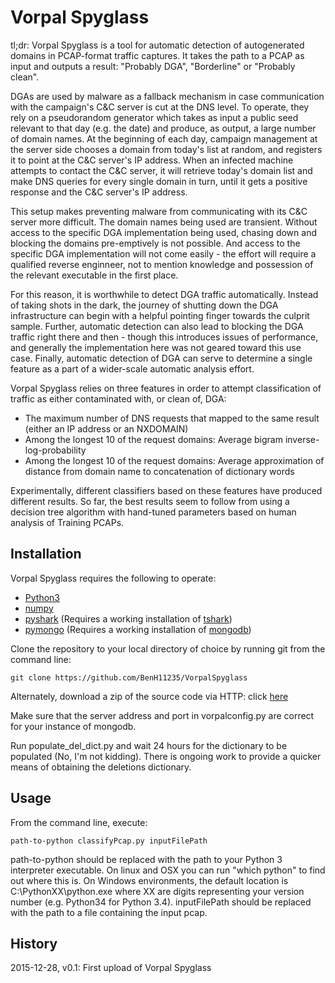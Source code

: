 # Vorpal Spyglass

tl;dr: Vorpal Spyglass is a tool for automatic detection of autogenerated domains in PCAP-format traffic captures. It takes the path to a PCAP as input and outputs a result: "Probably DGA", "Borderline" or "Probably clean".

DGAs are used by malware as a fallback mechanism in case communication with the campaign's C&C server is cut at the DNS level. To operate, they rely on a pseudorandom generator which takes as input a public seed relevant to that day (e.g. the date) and produce, as output, a large number of domain names. At the beginning of each day, campaign management at the server side chooses a domain from today's list at random, and registers it to point at the C&C server's IP address. When an infected machine attempts to contact the C&C server, it will retrieve today's domain list and make DNS queries for every single domain in turn, until it gets a positive response and the C&C server's IP address.

This setup makes preventing malware from communicating with its C&C server more difficult. The domain names being used are transient. Without access to the specific DGA implementation being used, chasing down and blocking the domains pre-emptively is not possible. And access to the specific DGA implementation will not come easily - the effort will require a qualified reverse enginneer, not to mention knowledge and possession of the relevant executable in the first place.

For this reason, it is worthwhile to detect DGA traffic automatically. Instead of taking shots in the dark, the journey of shutting down the DGA infrastructure can begin with a helpful pointing finger towards the culprit sample. Further, automatic detection can also lead to blocking the DGA traffic right there and then - though this introduces issues of performance, and generally the implementation here was not geared toward this use case. Finally, automatic detection of DGA can serve to determine a single feature as a part of a wider-scale automatic analysis effort.

Vorpal Spyglass relies on three features in order to attempt classification of traffic as either contaminated with, or clean of, DGA:
* The maximum number of DNS requests that mapped to the same result (either an IP address or an NXDOMAIN)
* Among the longest 10 of the request domains: Average bigram inverse-log-probability
* Among the longest 10 of the request domains: Average approximation of distance from domain name to concatenation of dictionary words

Experimentally, different classifiers based on these features have produced different results. So far, the best results seem to follow from using a decision tree algorithm with hand-tuned parameters based on human analysis of Training PCAPs.

## Installation

Vorpal Spyglass requires the following to operate:
* [Python3](http://python.org)
* [numpy](http://numpy.org)
* [pyshark](https://github.com/KimiNewt/pyshark) (Requires a working installation of [tshark](https://www.wireshark.org/docs/wsug_html_chunked/AppToolstshark.html))
* [pymongo](https://api.mongodb.org/python/current/) (Requires a working installation of [mongodb](https://www.mongodb.org/))

Clone the repository to your local directory of choice by running git from the command line:

`git clone https://github.com/BenH11235/VorpalSpyglass`

Alternately, download a zip of the source code via HTTP: click [here](https://github.com/BenH11235/VorpalSpyglass/archive/master.zip)

Make sure that the server address and port in vorpalconfig.py are correct for your instance of mongodb. 

Run populate_del_dict.py and wait 24 hours for the dictionary to be populated (No, I'm not kidding). There is ongoing work to provide a quicker means of obtaining the deletions dictionary.

## Usage

From the command line, execute:

`path-to-python classifyPcap.py inputFilePath`

path-to-python should be replaced with the path to your Python 3 interpreter executable. On linux and OSX you can run "which python" to find out where this is. On Windows environments, the default location is C:\PythonXX\python.exe where XX are digits representing your version number (e.g. Python34 for Python 3.4). inputFilePath should be replaced with the path to a file containing the input pcap.

## History

2015-12-28, v0.1: First upload of Vorpal Spyglass

